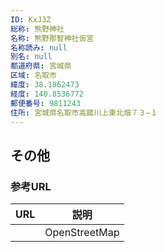 ```yaml
---
ID: KxJ3Z
総称: 熊野神社
名称: 熊野那智神社仮宮
名称読み: null
別名: null
都道府県: 宮城県
区域: 名取市
緯度: 38.1862473
経度: 140.8536772
郵便番号: 9811243
住所: 宮城県名取市高舘川上東北畑７３−１
---
```


## その他

### 参考URL

| URL | 説明          |
| --- | ------------- |
|     | OpenStreetMap |
